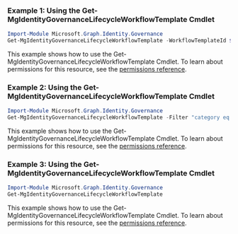 ### Example 1: Using the Get-MgIdentityGovernanceLifecycleWorkflowTemplate Cmdlet
```powershell
Import-Module Microsoft.Graph.Identity.Governance
Get-MgIdentityGovernanceLifecycleWorkflowTemplate -WorkflowTemplateId $workflowTemplateId
```
This example shows how to use the Get-MgIdentityGovernanceLifecycleWorkflowTemplate Cmdlet.
To learn about permissions for this resource, see the [permissions reference](/graph/permissions-reference).
### Example 2: Using the Get-MgIdentityGovernanceLifecycleWorkflowTemplate Cmdlet
```powershell
Import-Module Microsoft.Graph.Identity.Governance
Get-MgIdentityGovernanceLifecycleWorkflowTemplate -Filter "category eq 'leaver'" 
```
This example shows how to use the Get-MgIdentityGovernanceLifecycleWorkflowTemplate Cmdlet.
To learn about permissions for this resource, see the [permissions reference](/graph/permissions-reference).
### Example 3: Using the Get-MgIdentityGovernanceLifecycleWorkflowTemplate Cmdlet
```powershell
Import-Module Microsoft.Graph.Identity.Governance
Get-MgIdentityGovernanceLifecycleWorkflowTemplate
```
This example shows how to use the Get-MgIdentityGovernanceLifecycleWorkflowTemplate Cmdlet.
To learn about permissions for this resource, see the [permissions reference](/graph/permissions-reference).
